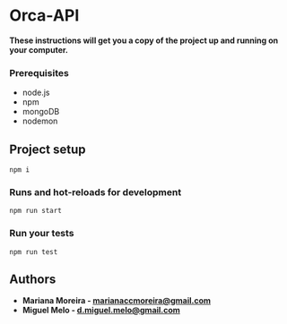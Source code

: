 # Orca-API


**These instructions will get you a copy of the project up and running on your computer.**

### Prerequisites

* node.js
* npm
* mongoDB
* nodemon

## Project setup
```
npm i
```

### Runs and hot-reloads for development
```
npm run start
```

### Run your tests
```
npm run test
```

## Authors
* **Mariana Moreira - marianaccmoreira@gmail.com**
* **Miguel Melo - d.miguel.melo@gmail.com**
